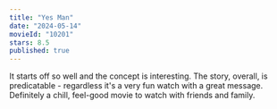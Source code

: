 ```yaml
---
title: "Yes Man"
date: "2024-05-14"
movieId: "10201"
stars: 8.5
published: true
---
```


It starts off so well and the concept is interesting. The story, overall, is
predicatable - regardless it's a very fun watch with a great message. Definitely a
chill, feel-good movie to watch with friends and family.
